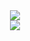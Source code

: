 <!--START_SECTION:waka-->
<!--END_SECTION:waka-->

<div align="center">
    <img src="https://github-readme-stats.vercel.app/api?username=ARW1N&bg_color=30,FF6C00,FF0018&title_color=fff&text_color=fff">
<br>
    <img src="https://github-readme-stats.vercel.app/api/top-langs/?username=ARW1N&bg_color=30,FF6C00,FF0018&title_color=fff&text_color=fff&layout=compact">
</div>
